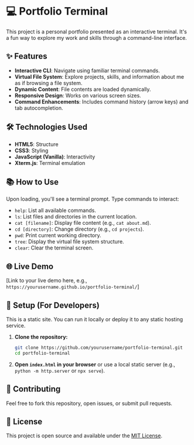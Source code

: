 # 💻 Portfolio Terminal

This project is a personal portfolio presented as an interactive terminal. It's a fun way to explore my work and skills through a command-line interface.

## ✨ Features

- **Interactive CLI**: Navigate using familiar terminal commands.
- **Virtual File System**: Explore projects, skills, and information about me as if browsing a file system.
- **Dynamic Content**: File contents are loaded dynamically.
- **Responsive Design**: Works on various screen sizes.
- **Command Enhancements**: Includes command history (arrow keys) and tab autocompletion.

## 🛠️ Technologies Used

- **HTML5**: Structure
- **CSS3**: Styling
- **JavaScript (Vanilla)**: Interactivity
- **Xterm.js**: Terminal emulation

## 📚 How to Use

Upon loading, you'll see a terminal prompt. Type commands to interact:

- `help`: List all available commands.
- `ls`: List files and directories in the current location.
- `cat [filename]`: Display file content (e.g., `cat about.md`).
- `cd [directory]`: Change directory (e.g., `cd projects`).
- `pwd`: Print current working directory.
- `tree`: Display the virtual file system structure.
- `clear`: Clear the terminal screen.

## 🌐 Live Demo

[Link to your live demo here, e.g., `https://yourusername.github.io/portfolio-terminal/`]

## 🚀 Setup (For Developers)

This is a static site. You can run it locally or deploy it to any static hosting service.

1.  **Clone the repository:**
    ```bash
    git clone https://github.com/yourusername/portfolio-terminal.git
    cd portfolio-terminal
    ```
2.  **Open `index.html` in your browser** or use a local static server (e.g., `python -m http.server` or `npx serve`).

## 🤝 Contributing

Feel free to fork this repository, open issues, or submit pull requests.

## 📄 License

This project is open source and available under the [MIT License](https://opensource.org/licenses/MIT).
